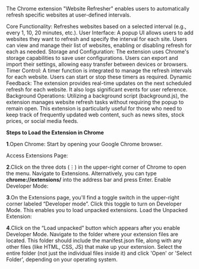 The Chrome extension "Website Refresher" enables users to automatically refresh specific websites at user-defined intervals.

Core Functionality: Refreshes websites based on a selected interval (e.g., every 1, 10, 20 minutes, etc.).
User Interface: A popup UI allows users to add websites they want to refresh and specify the interval for each site. Users can view and manage their list of websites, enabling or disabling refresh for each as needed.
Storage and Configuration: The extension uses Chrome's storage capabilities to save user configurations. Users can export and import their settings, allowing easy transfer between devices or browsers.
Timer Control: A timer function is integrated to manage the refresh intervals for each website. Users can start or stop these timers as required.
Dynamic Feedback: The extension provides real-time updates on the next scheduled refresh for each website. It also logs significant events for user reference.
Background Operations: Utilizing a background script (background.js), the extension manages website refresh tasks without requiring the popup to remain open.
This extension is particularly useful for those who need to keep track of frequently updated web content, such as news sites, stock prices, or social media feeds.

**Steps to Load the Extension in Chrome**

**1**.Open Chrome: Start by opening your Google Chrome browser.

Access Extensions Page:

**2**.Click on the three dots (⋮) in the upper-right corner of Chrome to open the menu.
Navigate to  Extensions. Alternatively, you can type **chrome://extensions/** into the address bar and press Enter.
Enable Developer Mode:

**3**.On the Extensions page, you'll find a toggle switch in the upper-right corner labeled “Developer mode”.
Click this toggle to turn on Developer Mode. This enables you to load unpacked extensions.
Load the Unpacked Extension:

**4**.Click on the “Load unpacked” button which appears after you enable Developer Mode.
Navigate to the folder where your extension files are located. This folder should include the manifest.json file, along with any other files (like HTML, CSS, JS) that make up your extension.
Select the entire folder (not just the individual files inside it) and click 'Open' or 'Select Folder', depending on your operating system.
